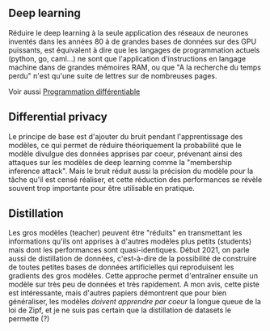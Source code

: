 ## Deep learning

Réduire le deep learning à la seule application des réseaux de neurones
inventés dans les années 80 à de grandes bases de données sur des GPU puissants,
est équivalent à dire que les langages de programmation actuels (python, go, caml...)
ne sont que l'application d'instructions en langage machine dans de grandes
mémoires RAM, ou que "A la recherche du temps perdu" n'est qu'une suite de lettres sur
de nombreuses pages.

Voir aussi [Programmation différentiable](../p/#programmation-differentiable)

## Differential privacy

Le principe de base est d'ajouter du bruit pendant l'apprentissage des modèles, ce qui
permet de réduire théoriquement la probabilité que le modèle divulgue des données
apprises par coeur, prévenant ainsi des attaques sur les modèles de deep learning comme
la "membership inference attack".
Mais le bruit réduit aussi la précision du modèle pour la tâche qu'il est censé réaliser,
et cette réduction des performances se révèle souvent trop importante pour être utilisable
en pratique.

## Distillation

Les gros modèles (teacher) peuvent être "réduits" en transmettant les informations qu'ils ont apprises
à d'autres modèles plus petits (students) mais dont les performances sont quasi-identiques.
Début 2021, on parle aussi de distillation de données, c'est-à-dire de la possibilité de
construire de toutes petites bases de données artificielles qui reproduisent les gradients des
gros modèles. Cette approche permet d'entraîner ensuite un modèle sur très peu de données et
très rapidement. A mon avis, cette piste est intéressante, mais d'autres papiers démontrent que
pour bien généraliser, les modèles *doivent apprendre par coeur* la longue queue de la loi de Zipf,
et je ne suis pas certain que la distillation de datasets le permette (?)


